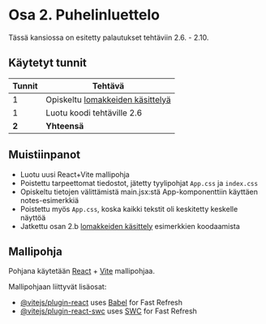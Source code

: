 # Osa 2. Puhelinluettelo

Tässä kansiossa on esitetty palautukset tehtäviin 2.6. - 2.10.

## Käytetyt tunnit
  Tunnit | Tehtävä                 |
| ------- | ---------------------- |
| 1 | Opiskeltu  [lomakkeiden käsittelyä](https://fullstackopen.com/osa2/lomakkeiden_kasittely) |
| 1 | Luotu koodi tehtäville 2.6 |
| **2** | **Yhteensä** |

## Muistiinpanot
- Luotu uusi React+Vite mallipohja
- Poistettu tarpeettomat tiedostot, jätetty tyylipohjat `App.css` ja  `index.css`
- Opiskeltu tietojen välittämistä main.jsx:stä App-komponenttiin käyttäen notes-esimerkkiä
- Poistettu myös `App.css`, koska kaikki tekstit oli keskitetty keskelle näyttöä
- Jatkettu osan 2.b [lomakkeiden käsittely](https://fullstackopen.com/osa2/lomakkeiden_kasittely) esimerkkien koodaamista

## Mallipohja

Pohjana käytetään [React](https://react.dev/) + [Vite](https://vite.dev/) mallipohjaa.

Mallipohjaan liittyvät lisäosat:

- [@vitejs/plugin-react](https://github.com/vitejs/vite-plugin-react/blob/main/packages/plugin-react/README.md) uses [Babel](https://babeljs.io/) for Fast Refresh
- [@vitejs/plugin-react-swc](https://github.com/vitejs/vite-plugin-react-swc) uses [SWC](https://swc.rs/) for Fast Refresh
